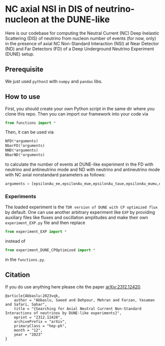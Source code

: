 # NC axial NSI in DIS of neutrino-nucleon at the DUNE-like
Here is our codebase for computing the Neutral Current (NC) Deep Inelastic Scattering (DIS) of neutrino from nucleon number of events (for now, only) in the presence of axial NC Non-Standard Interaction (NSI) at Near Detector (ND) and Far Detectors (FD) of a Deep Underground Neutrino Experiment (DUNE) setup.

## Prerequisite
We just used `python3` with `numpy` and `pandas` libs.

## How to use
First, you should create your own Python script in the same dir where you clone this repo. Then you can import our framework into your code via
```python
from functions import *
```
Then, it can be used via
```python
NFD(*arguments)
NbarFD(*arguments)
NND(*arguments)
NbarND(*arguments)
```
to calculate the number of events at DUNE-like experiment in the FD with neutrino and antineutrino mode and ND with neutrino and antineutrino mode with NC axial nonstandard parameters as follows:
```python
arguments = [epsilonAu_ee,epsilonAu_mue,epsilonAu_taue,epsilonAu_mumu,epsilonAu_taumu,epsilonAu_tautau,epsilonAd_ee,epsilonAd_mue,epsilonAd_taue,epsilonAd_mumu,epsilonAd_taumu,epsilonAd_tautau,epsilonAs_ee,epsilonAs_mue,epsilonAs_taue,epsilonAs_mumu,epsilonAs_taumu,epsilonAs_tautau]
```

### Experiments
The loaded experiment is the `TDR version of DUNE with CP optimized flux` by default. One can use another arbitrary experiment like `EXP` by providing auxiliary files like fluxes and oscillation amplitudes and make their own `experiment_EXP.py` file and then replace
```python
from experiment_EXP import *
```
instead of
```python
from experiment_DUNE_CPOptimized import *
```
in the `functions.py`.

## Citation
If you do use anything here please cite the paper [arXiv:2312.12420](http://arxiv.org/abs/2312.12420).
```
@article{Abbaslu:2023vqk,
    author = "Abbaslu, Saeed and Dehpour, Mehran and Farzan, Yasaman and Safari, Sahar",
    title = "{Searching for Axial Neutral Current Non-Standard Interactions of neutrinos by DUNE-like experiments}",
    eprint = "2312.12420",
    archivePrefix = "arXiv",
    primaryClass = "hep-ph",
    month = "12",
    year = "2023"
}
```
